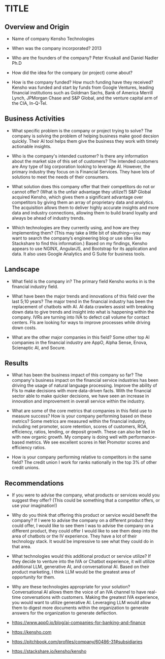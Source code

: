 # TITLE

## Overview and Origin

* Name of company
 Kensho Technologies

* When was the company incorporated?
2013

* Who are the founders of the company?
Peter Kruskall and Daniel Nadler Ph.D

* How did the idea for the company (or project) come about?

* How is the company funded? How much funding have they received?
 Kensho was funded and start by funds from Google Ventures, leading financial institutions such as Goldman Sachs, Bank of America Merrill Lynch, JPMorgan Chase and S&P Global, and the venture capital arm of the CIA, In-Q-Tel.
## Business Activities

* What specific problem is the company or project trying to solve?
The company is solving the problem of helping business make good decsion quickly. Their AI tool helps them give the business they work with timely actionable insights. 

* Who is the company's intended customer? Is there any information about the market size of this set of customers?
The intended customers are Any type of big corporation looking to leverage AI. However, the primary industry they focus on is Financial Services. They have lots of solutions to meet the needs of their consumers. 


* What solution does this company offer that their competitors do not or cannot offer? (What is the unfair advantage they utilize?)
S&P Global acquired Kensho, which gives them a significant advantage over competitors by giving them an array of proprietary data and analytics. The acquisition allows them to deliver highly accurate insights and more data and industry connections, allowing them to build brand loyalty and always be ahead of industry trends. 

* Which technologies are they currently using, and how are they implementing them? (This may take a little bit of sleuthing&mdash;you may want to search the company’s engineering blog or use sites like Stackshare to find this information.)
Based on my findings, Kensho appears to use NGINX, AngularJS, and Bootstrap for its application and data. It also uses Google Analytics and G Suite for business tools. 

## Landscape

* What field is the company in?
The primary field Kensho works in is the financial industry field.

* What have been the major trends and innovations of this field over the last 5;10 years?
The major trend in the financial industry has been the replacement of chatbots with AI. AI data crawlers assist with breaking down data to give trends and insight into what is happening within the company. IVRs are turning into IVA to defect call volume for contact centers. FIs are looking for ways to improve processes while driving down costs. 

* What are the other major companies in this field?
Some other top AI companies in the financial industry are AppO, Alpha Sense, Enova,  Scienaptic AI, and Socure. 

## Results

* What has been the business impact of this company so far?
The company's business impact on the financial service industries has been driving the usage of natural language processing. Improve the ability of FIs to make decisions with more data-driven facts. With the financial sector able to make quicker decisions, we have seen an increase in innovation and improvement in overall service within the industry. 

* What are some of the core metrics that companies in this field use to measure success? How is your company performing based on these metrics?
Some metrics are measured within the financial industry, including net promoter, score retention, scores of customers, ROA, efficiency, ratios, lending, or deposit growth. These can also be tied in with new organic growth. My company is doing well with performance-based metrics. We see excellent scores in Net Promotor scores and efficiency ratios.

* How is your company performing relative to competitors in the same field?
The credit union I work for ranks nationally in the top 3% of other credit unions. 
## Recommendations

* If you were to advise the company, what products or services would you suggest they offer? (This could be something that a competitor offers, or use your imagination!)

* Why do you think that offering this product or service would benefit the company?
If I were to advise the company on a different product they could offer, I would like to see them I was to advise the company on a different product, they could offer I would like to see them deep into the area of chatbots or the IV experience. They have a lot of their technology stack. It would be impressive to see what they could do in that area.
* What technologies would this additional product or service utilize?
If they decide to venture into the IVA or Chatbot experience, it will utilize additional LLM, generative AI, and conversational AI. Based on their product marketing, I think LLM would be the greatest area of opportunity for them.
* Why are these technologies appropriate for your solution?
Conversational AI allows them the voice of an IVA channel to have real-time conversations with customers. Making the greatest 
IVA experience, you would want to utilize generative AI. Leveraging LLM would allow them to digest more documents within the organization to generate answers for the organization to generate deflection. 

* https://www.app0.io/blog/ai-companies-for-banking-and-finance
* https://kensho.com
* https://pitchbook.com/profiles/company/60486-31#subsidiaries
* https://stackshare.io/kensho/kensho

